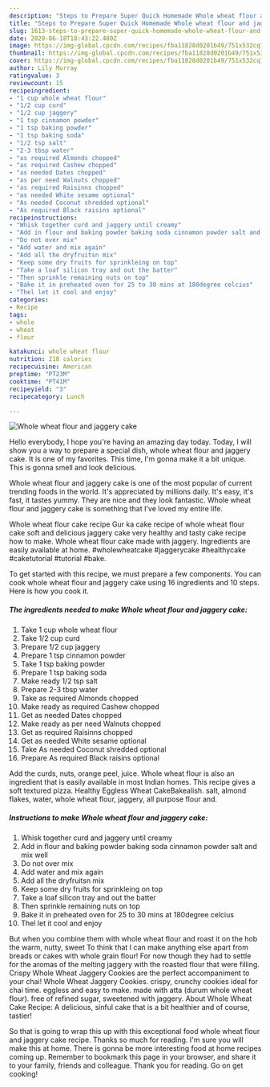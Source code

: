```yaml
---
description: "Steps to Prepare Super Quick Homemade Whole wheat flour and jaggery cake"
title: "Steps to Prepare Super Quick Homemade Whole wheat flour and jaggery cake"
slug: 1613-steps-to-prepare-super-quick-homemade-whole-wheat-flour-and-jaggery-cake
date: 2020-06-18T18:43:22.480Z
image: https://img-global.cpcdn.com/recipes/fba11828d0201b49/751x532cq70/whole-wheat-flour-and-jaggery-cake-recipe-main-photo.jpg
thumbnail: https://img-global.cpcdn.com/recipes/fba11828d0201b49/751x532cq70/whole-wheat-flour-and-jaggery-cake-recipe-main-photo.jpg
cover: https://img-global.cpcdn.com/recipes/fba11828d0201b49/751x532cq70/whole-wheat-flour-and-jaggery-cake-recipe-main-photo.jpg
author: Lily Murray
ratingvalue: 3
reviewcount: 15
recipeingredient:
- "1 cup whole wheat flour"
- "1/2 cup curd"
- "1/2 cup jaggery"
- "1 tsp cinnamon powder"
- "1 tsp baking powder"
- "1 tsp baking soda"
- "1/2 tsp salt"
- "2-3 tbsp water"
- "as required Almonds chopped"
- "as required Cashew chopped"
- "as needed Dates chopped"
- "as per need Walnuts chopped"
- "as required Raisinns chopped"
- "as needed White sesame optional"
- "As needed Coconut shredded optional"
- "As required Black raisins optional"
recipeinstructions:
- "Whisk together curd and jaggery until creamy"
- "Add in flour and baking powder baking soda cinnamon powder salt and mix well"
- "Do not over mix"
- "Add water and mix again"
- "Add all the dryfruitsn mix"
- "Keep some dry fruits for sprinkleing on top"
- "Take a loaf silicon tray and out the batter"
- "Then sprinkle remaining nuts on top"
- "Bake it in preheated oven for 25 to 30 mins at 180degree celcius"
- "Thel let it cool and enjoy"
categories:
- Recipe
tags:
- whole
- wheat
- flour

katakunci: whole wheat flour 
nutrition: 218 calories
recipecuisine: American
preptime: "PT23M"
cooktime: "PT41M"
recipeyield: "3"
recipecategory: Lunch

---
```



![Whole wheat flour and jaggery cake](https://img-global.cpcdn.com/recipes/fba11828d0201b49/751x532cq70/whole-wheat-flour-and-jaggery-cake-recipe-main-photo.jpg)

Hello everybody, I hope you're having an amazing day today. Today, I will show you a way to prepare a special dish, whole wheat flour and jaggery cake. It is one of my favorites. This time, I'm gonna make it a bit unique. This is gonna smell and look delicious.

Whole wheat flour and jaggery cake is one of the most popular of current trending foods in the world. It's appreciated by millions daily. It's easy, it's fast, it tastes yummy. They are nice and they look fantastic. Whole wheat flour and jaggery cake is something that I've loved my entire life.

Whole wheat flour cake recipe Gur ka cake recipe of whole wheat flour cake soft and delicious jaggery cake very healthy and tasty cake recipe how to make. Whole wheat flour cake made with jaggery. Ingredients are easily available at home. #wholewheatcake #jaggerycake #healthycake #caketutorial #tutorial #bake.


To get started with this recipe, we must prepare a few components. You can cook whole wheat flour and jaggery cake using 16 ingredients and 10 steps. Here is how you cook it.

<!--inarticleads1-->

##### The ingredients needed to make Whole wheat flour and jaggery cake:

1. Take 1 cup whole wheat flour
1. Take 1/2 cup curd
1. Prepare 1/2 cup jaggery
1. Prepare 1 tsp cinnamon powder
1. Take 1 tsp baking powder
1. Prepare 1 tsp baking soda
1. Make ready 1/2 tsp salt
1. Prepare 2-3 tbsp water
1. Take as required Almonds chopped
1. Make ready as required Cashew chopped
1. Get as needed Dates chopped
1. Make ready as per need Walnuts chopped
1. Get as required Raisinns chopped
1. Get as needed White sesame optional
1. Take As needed Coconut shredded optional
1. Prepare As required Black raisins optional


Add the curds, nuts, orange peel, juice. Whole wheat flour is also an ingredient that is easily available in most Indian homes. This recipe gives a soft textured pizza. Healthy Eggless Wheat CakeBakealish. salt, almond flakes, water, whole wheat flour, jaggery, all purpose flour and. 

<!--inarticleads2-->

##### Instructions to make Whole wheat flour and jaggery cake:

1. Whisk together curd and jaggery until creamy
1. Add in flour and baking powder baking soda cinnamon powder salt and mix well
1. Do not over mix
1. Add water and mix again
1. Add all the dryfruitsn mix
1. Keep some dry fruits for sprinkleing on top
1. Take a loaf silicon tray and out the batter
1. Then sprinkle remaining nuts on top
1. Bake it in preheated oven for 25 to 30 mins at 180degree celcius
1. Thel let it cool and enjoy


But when you combine them with whole wheat flour and roast it on the hob the warm, nutty, sweet To think that I can make anything else apart from breads or cakes with whole grain flour! For now though they had to settle for the aromas of the melting jaggery with the roasted flour that were filling. Crispy Whole Wheat Jaggery Cookies are the perfect accompaniment to your chai! Whole Wheat Jaggery Cookies. crispy, crunchy cookies ideal for chai time. eggless and easy to make. made with atta (durum whole wheat flour). free of refined sugar, sweetened with jaggery. About Whole Wheat Cake Recipe: A delicious, sinful cake that is a bit healthier and of course, tastier! 

So that is going to wrap this up with this exceptional food whole wheat flour and jaggery cake recipe. Thanks so much for reading. I'm sure you will make this at home. There is gonna be more interesting food at home recipes coming up. Remember to bookmark this page in your browser, and share it to your family, friends and colleague. Thank you for reading. Go on get cooking!
